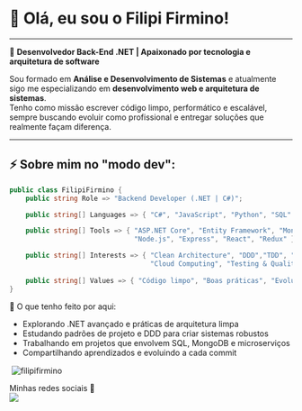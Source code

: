 
# 👋 Olá, eu sou o Filipi Firmino!  

---

🎯 **Desenvolvedor Back-End .NET | Apaixonado por tecnologia e arquitetura de software**  

Sou formado em **Análise e Desenvolvimento de Sistemas** e atualmente sigo me especializando em **desenvolvimento web e arquitetura de sistemas**.  
Tenho como missão escrever código limpo, performático e escalável, sempre buscando evoluir como profissional e entregar soluções que realmente façam diferença.  

---

## ⚡ Sobre mim no "modo dev":

```csharp
public class FilipiFirmino {
    public string Role => "Backend Developer (.NET | C#)";

    public string[] Languages => { "C#", "JavaScript", "Python", "SQL" };

    public string[] Tools => { "ASP.NET Core", "Entity Framework", "MongoDB", 
                               "Node.js", "Express", "React", "Redux" };

    public string[] Interests => { "Clean Architecture", "DDD","TDD", "OO" "Microservices",
                                   "Cloud Computing", "Testing & Quality"};
    
    public string[] Values => { "Código limpo", "Boas práticas", "Evolução contínua" };
}
````

🚀 O que tenho feito por aqui:
<ul>
 <li>Explorando .NET avançado e práticas de arquitetura limpa</li>
 <li>Estudando padrões de projeto e DDD para criar sistemas robustos</li>
 <li>Trabalhando em projetos que envolvem SQL, MongoDB e microserviços</li>
 <li>Compartilhando aprendizados e evoluindo a cada commit</li>
</ul>

<p>&nbsp;<img align="center" src="https://github-readme-stats.vercel.app/api?username=filipifirmino&show_icons=true&theme=dark&title_color=87f299&text_color=ffffff&locale=pt-br" alt="filipifirmino" /></p>

Minhas redes sociais :space_invader: <br>
 [<img src="https://img.shields.io/badge/linkedin-%230077B5.svg?&style=for-the-badge&logo=linkedin&logoColor=white" />](https://www.linkedin.com/in/filipifirmino/) 
